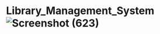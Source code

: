 # Library_Management_System![Screenshot (623)](https://user-images.githubusercontent.com/95606482/169677006-4c3837cc-6d48-4f3c-bcc7-ff9afa589528.png)
